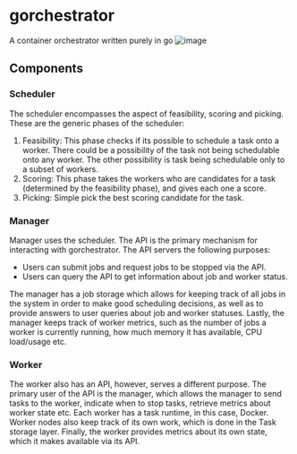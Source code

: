 # gorchestrator
A container orchestrator written purely in go
![image](https://github.com/user-attachments/assets/f1e2bdcb-068d-478b-b645-51082ee896d3)


## Components

### Scheduler
The scheduler encompasses the aspect of feasibility, scoring and picking. These are the generic phases of the scheduler:
1. Feasibility: This phase checks if its possible to schedule a task onto a worker. There could be a possibility of the task not being schedulable onto any worker. The other possibility is task being schedulable only to a subset of workers.
2. Scoring: This phase takes the workers who are candidates for a task (determined by the feasibility phase), and gives each one a score.
3. Picking: Simple pick the best scoring candidate for the task.

### Manager
Manager uses the scheduler. The API is the primary mechanism for interacting with gorchestrator. The API servers the following purposes:
- Users can submit jobs and request jobs to be stopped via the API.
- Users can query the API to get information about job and worker status.

The manager has a job storage which allows for keeping track of all jobs in the system in order to make good scheduling decisions, as well as to provide answers to user queries about job and worker statuses. Lastly, the manager keeps track of worker metrics, such as the number of jobs a worker is currently running, how much memory it has available, CPU load/usage etc.

### Worker 
The worker also has an API, however, serves a different purpose. The primary user of the API is the manager, which allows the manager to send tasks to the worker, indicate when to stop tasks, retrieve metrics about worker state etc. 
Each worker has a task runtime, in this case, Docker. Worker nodes also keep track of its own work, which is done in the Task storage layer. Finally, the worker provides metrics about its own state, which it makes available via its API. 

